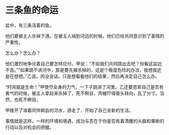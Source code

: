 # 三条鱼的命运

盆中，有三条活着的鱼。 

他们要被主人杀掉下酒，在被主人端到河边的时候。他们已经共同意识到了事情的严重性。 

怎么办？怎么办？ 

他们激烈地争论着自己要怎样应付。甲说：“不如我们共同跳出去吧？你看这盆边不高。”“如果跳不进河中，那是要先被杀掉的，这是个极度危险的办法，我想我还是在想想。”乙说。丙没说话。只是想看看他们的结果，然后再决定自己怎么办。 

“时间就是生命！”甲使尽全身的力气，一下子跳进了河里。乙还要思索自己是否有勇气的时候，被主人拿起来杀掉了，死不瞑目，丙被吓得昏头转向，乱了分寸。当然，也死不瞑目。 

甲拨开了溶着同伴鲜血的河水，游走了，开始了自己全新的生活。 

事情就是这样。一样的环境和境遇，成功与否在于你是否有着清醒的头脑和果断的行动以及对机会的把握。
 